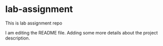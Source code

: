 # lab-assignment
This is lab assignment repo

I am editing the README file. Adding some more details about the project description.
